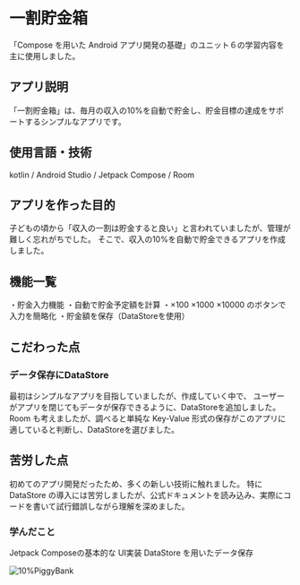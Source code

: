 # 一割貯金箱
「Compose を用いた Android アプリ開発の基礎」のユニット６の学習内容を主に使用しました。
<br>  

## アプリ説明
「一割貯金箱」は、毎月の収入の10%を自動で貯金し、貯金目標の達成をサポートするシンプルなアプリです。
<br>  

## 使用言語・技術
kotlin / Android Studio / Jetpack Compose / Room
<br>  

## アプリを作った目的
子どもの頃から「収入の一割は貯金すると良い」と言われていましたが、管理が難しく忘れがちでした。
そこで、収入の10%を自動で貯金できるアプリを作成しました。
<br>  

## 機能一覧
・貯金入力機能
・自動で貯金予定額を計算
・×100 ×1000 ×10000 のボタンで入力を簡略化
・貯金額を保存（DataStoreを使用）
<br>  

## こだわった点
### **データ保存にDataStore**
最初はシンプルなアプリを目指していましたが、作成していく中で、
ユーザーがアプリを閉じてもデータが保存できるように、DataStoreを追加しました。
Room も考えましたが、調べると単純な Key-Value 形式の保存がこのアプリに適していると判断し、DataStoreを選びました。
<br>  

## 苦労した点
初めてのアプリ開発だったため、多くの新しい技術に触れました。
特に DataStore の導入には苦労しましたが、公式ドキュメントを読み込み、実際にコードを書いて試行錯誤しながら理解を深めました。
<br>  

### **学んだこと**
Jetpack Composeの基本的な UI実装
DataStore を用いたデータ保存
<br>  


![10%PiggyBank](https://github.com/user-attachments/assets/daa4b65f-d83c-4b6b-ae61-f4fc27785ed1)

